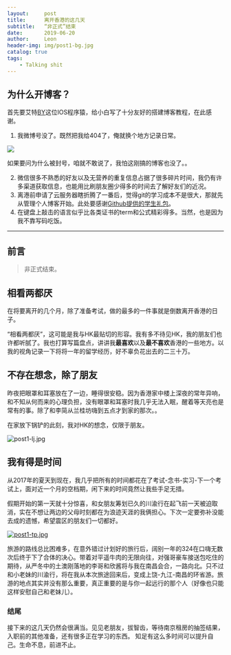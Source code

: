 ```yaml
---
layout:     post
title:      离开香港的这几天
subtitle:   “非正式”结束
date:       2019-06-20
author:     Leon
header-img: img/post1-bg.jpg
catalog: true
tags:
    - Talking shit
---
```

## 为什么开博客？

首先要艾特[BY](**qiubaiying.github.io**)这位IOS程序猿，给小白写了十分友好的搭建博客教程，在此感谢。 

1. 我微博号没了。既然把我给404了，俺就换个地方记录日常。

 ![](https://i.loli.net/2019/06/20/5d0b4688e2a6929956.jpg)

   如果要问为什么被封号，咱就不敢说了，我怕这刚搞的博客也没了。。

2. 微信很多不熟悉的好友以及无营养的重复信息占据了很多碎片时间，我仍有许多渠道获取信息，也能用比刷朋友圈少得多的时间去了解好友们的近况。
3. 离港前申请了云服务器瞎折腾了一番后，觉得git的学习成本不是很大，那就先从管理个人博客开始。此处要感谢[Github提供的学生礼包](<https://education.github.com/pack/offers#namecheap>)。  
4. 在键盘上敲击的语言似乎比各类证书的term和公式精彩得多。当然，也是因为我不靠写码吃饭。

------

## 前言

> 非正式结束。
>
> 

## 相看两都厌

在将要离开的几个月，除了准备考试，做的最多的一件事就是倒数离开香港的日子。

“相看两都厌”，这可能是我与HK最贴切的形容。我有多不待见HK，我的朋友们也许都听腻了。我也打算写篇盘点，讲讲我**最喜欢**以及**最不喜欢**香港的一些地方。以我的视角记录一下将将一年的留学经历，好不辜负花出去的二三十万。



## 不存在想念，除了朋友

昨夜把眼罩和耳塞放在了一边，睡得很安稳。因为香港家中楼上深夜的常年异响，和不知从何而来的心理负担，没有眼罩和耳塞时我几乎无法入眠，醒着等天亮也是常有的事。除了和李简从兰桂坊嗨到五点才到家的那次。。

在家放下锅铲的此刻，我对HK的想念，仅限于朋友。

![post1-lj.jpg](https://i.loli.net/2019/06/20/5d0b46f86490e42791.jpg)



## 我有得是时间

从2017年的夏天到现在，我几乎把所有的时间都花在了考试-念书-实习-下一个考试上，面对近一个月的空档期，闲下来的时间竟然让我些手足无措。

假期开始的第一天就十分惊喜，和女朋友筹划已久的川渝行在起飞前一天被迫取消，实在不想让两边的父母时刻都在为浪迹天涯的我俩担心。下次一定要弥补没能去成的遗憾，希望震区的朋友们一切都好。

[![post1-tp.jpg](https://i.loli.net/2019/06/20/5d0b49ff7210d66175.jpg)](https://i.loli.net/2019/06/20/5d0b49ff7210d66175.jpg)

旅游的路线总比困难多，在意外错过计划好的旅行后，阔别一年的324在口嗨无数次后终于下了合体的决心。带着对平遥牛肉的无限向往，对强哥豪车接送包吃住的期待，从严冬中的土澳刚落地的李哥和欣酱将与我在南昌会合，一路向北。只不过和小老妹的川渝行，将在我从本次旅途回来后，变成上饶-九江-南昌的环省游。旅游的地点其实并没有那么重要，真正重要的是与你一起远行的那个人（好像也只能这样安慰自己和老妹儿）。



### 结尾

接下来的这几天仍然会很满当。见见老朋友，拔智齿，等待南京租房的抽签结果，入职前的其他准备，还有很多正在学习的东西。
知足有这么多时间可以提升自己。生命不息，前进不止。



















